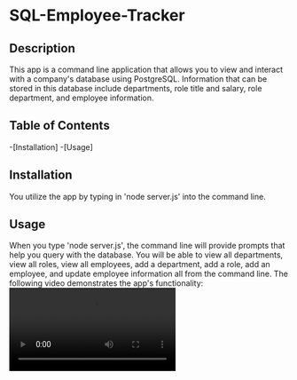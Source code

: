# SQL-Employee-Tracker

## Description

This app is a command line application that allows you to view and interact with a company's database using PostgreSQL. Information that can be stored in this database include departments, role title and salary, role department, and employee information.

## Table of Contents
-[Installation]
-[Usage]


## Installation

You utilize the app by typing in 'node server.js' into the command line.

## Usage

When you type 'node server.js', the command line will provide prompts that help you query with the database. You will be able to view all departments, view all roles, view all employees, add a department, add a role, add an employee, and update employee information all from the command line. The following video demonstrates the app's functionality:
![alt text](<media/Screen Recording 2024-05-25 at 12.18.54 AM.mp4>)




